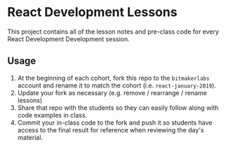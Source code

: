 # React Development Lessons

This project contains all of the lesson notes and pre-class code for every React Development Development session.

## Usage

  1. At the beginning of each cohort, fork this repo to the `bitmakerlabs` account and rename it to match the cohort (i.e. `react-january-2019`).
  2. Update your fork as necessary (e.g. remove / rearrange / rename lessons)
  3. Share that repo with the students so they can easily follow along with code examples in class.
  4. Commit your in-class code to the fork and push it so students have access to the final result for reference when reviewing the day's material.
